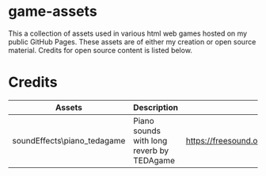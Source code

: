 # game-assets
This a collection of assets used in various html web games hosted on my public GitHub Pages. These assets are of either my creation or open source material. Credits for open source content is listed below.


# Credits

 Assets | Description | Credits
   ------------ | ------------- | -------------
   soundEffects\piano_tedagame | Piano sounds with long reverb by TEDAgame | https://freesound.org/people/TEDAgame/packs/25405/
